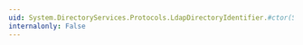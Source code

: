 ```yaml
---
uid: System.DirectoryServices.Protocols.LdapDirectoryIdentifier.#ctor(System.String[],System.Int32,System.Boolean,System.Boolean)
internalonly: False
---
```

